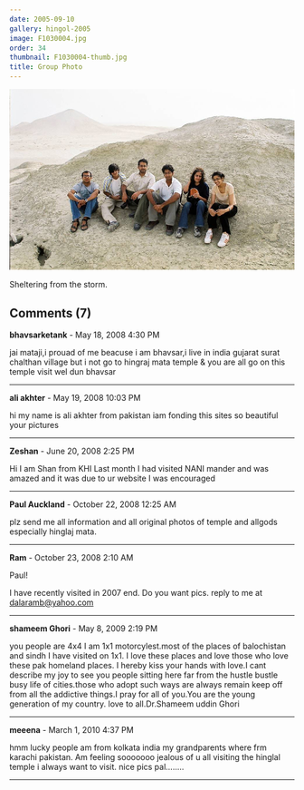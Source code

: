 ```yaml
---
date: 2005-09-10
gallery: hingol-2005
image: F1030004.jpg
order: 34
thumbnail: F1030004-thumb.jpg
title: Group Photo
---
```


![Group Photo](./F1030004.jpg)

Sheltering from the storm.

<div id="comments">

## Comments (7)

**bhavsarketank** - May 18, 2008  4:30 PM

jai mataji,i prouad of me beacuse i am bhavsar,i live in india gujarat surat chalthan village but i not go to hingraj mata temple & you are all go on this temple visit wel dun bhavsar

---

**ali akhter** - May 19, 2008 10:03 PM

hi my name is ali akhter from pakistan iam fonding this sites so beautiful your pictures

---

**Zeshan** - June 20, 2008  2:25 PM

Hi I am Shan from KHI
Last month I had visited NANI mander and was amazed and it was due to ur website I was encouraged

---

**Paul Auckland** - October 22, 2008 12:25 AM

plz send me all information and all original photos of temple and allgods especially hinglaj mata.

---

**Ram** - October 23, 2008  2:10 AM

Paul!

I have recently visited in 2007 end. Do you want pics. reply to me at dalaramb@yahoo.com

---

**shameem Ghori** - May  8, 2009  2:19 PM

you people are 4x4 I am 1x1 motorcylest.most of the places of balochistan and sindh I have visited on 1x1. I love these places and love those who love these pak homeland places. I hereby kiss your hands with love.I cant describe my joy to see you people sitting here far from the hustle bustle busy life of cities.those who adopt such ways are always remain keep off from all the addictive things.I pray for all of you.You are the young generation of my country. love to all.Dr.Shameem uddin Ghori

---

**meeena** - March  1, 2010  4:37 PM

hmm lucky people am from kolkata india my grandparents where frm karachi pakistan. Am feeling sooooooo jealous of u all visiting the hinglal temple i always want to visit. nice pics pal........

---

</div>